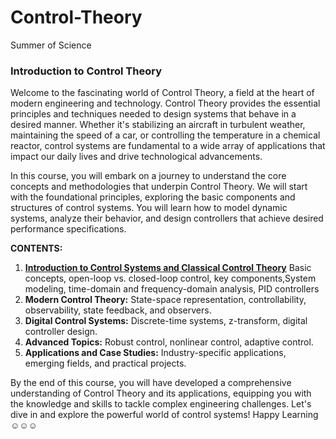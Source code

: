 # Control-Theory
Summer of Science
### Introduction to Control Theory

Welcome to the fascinating world of Control Theory, a field at the heart of modern engineering and technology. Control Theory provides the essential principles and techniques needed to design systems that behave in a desired manner. Whether it's stabilizing an aircraft in turbulent weather, maintaining the speed of a car, or controlling the temperature in a chemical reactor, control systems are fundamental to a wide array of applications that impact our daily lives and drive technological advancements.

In this course, you will embark on a journey to understand the core concepts and methodologies that underpin Control Theory. We will start with the foundational principles, exploring the basic components and structures of control systems. You will learn how to model dynamic systems, analyze their behavior, and design controllers that achieve desired performance specifications.


**CONTENTS:**

1. **[Introduction to Control Systems and Classical Control Theory](https://www.youtube.com/watch?v=oBc_BHxw78s&list=PLUMWjy5jgHK1NC52DXXrriwihVrYZKqjk&ab_channel=BrianDouglas)** Basic concepts, open-loop vs. closed-loop control, key components,System modeling, time-domain and frequency-domain analysis, PID controllers
2. **Modern Control Theory:** State-space representation, controllability, observability, state feedback, and observers.
6. **Digital Control Systems:** Discrete-time systems, z-transform, digital controller design.
7. **Advanced Topics:** Robust control, nonlinear control, adaptive control.
8. **Applications and Case Studies:** Industry-specific applications, emerging fields, and practical projects.

By the end of this course, you will have developed a comprehensive understanding of Control Theory and its applications, equipping you with the knowledge and skills to tackle complex engineering challenges. Let's dive in and explore the powerful world of control systems!
Happy Learning ☺☺☺
